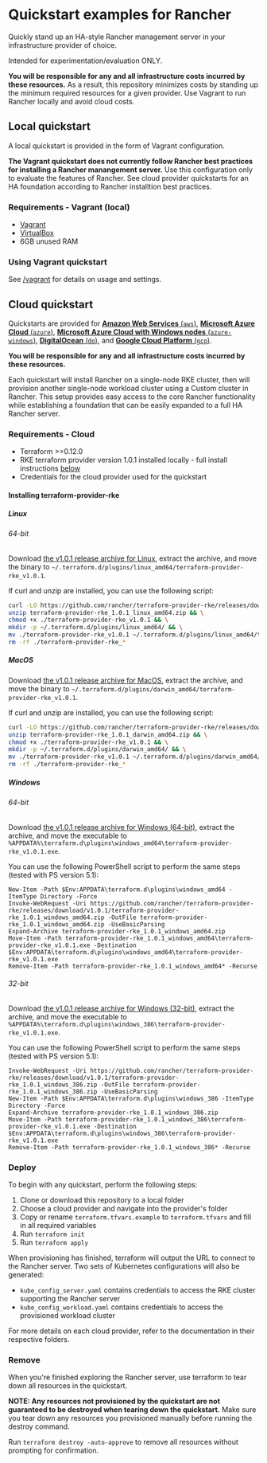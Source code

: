 # Quickstart examples for Rancher

Quickly stand up an HA-style Rancher management server in your infrastructure provider of choice.

Intended for experimentation/evaluation ONLY.

**You will be responsible for any and all infrastructure costs incurred by these resources.**
As a result, this repository minimizes costs by standing up the minimum required resources for a given provider.
Use Vagrant to run Rancher locally and avoid cloud costs.

## Local quickstart

A local quickstart is provided in the form of Vagrant configuration.

**The Vagrant quickstart does not currently follow Rancher best practices for installing a Rancher manangement server.**
Use this configuration only to evaluate the features of Rancher.
See cloud provider quickstarts for an HA foundation according to Rancher installtion best practices.

### Requirements - Vagrant (local)

- [Vagrant](https://www.vagrantup.com)
- [VirtualBox](https://www.virtualbox.org)
- 6GB unused RAM

### Using Vagrant quickstart

See [/vagrant](./vagrant) for details on usage and settings.


## Cloud quickstart

Quickstarts are provided for [**Amazon Web Services** (`aws`)](./aws), [**Microsoft Azure Cloud** (`azure`)](./azure), [**Microsoft Azure Cloud with Windows nodes** (`azure-windows`)](./azure-windows), [**DigitalOcean** (`do`)](./do), and [**Google Cloud Platform** (`gcp`)](./gcp).

**You will be responsible for any and all infrastructure costs incurred by these resources.**

Each quickstart will install Rancher on a single-node RKE cluster, then will provision another single-node workload cluster using a Custom cluster in Rancher.
This setup provides easy access to the core Rancher functionality while establishing a foundation that can be easily expanded to a full HA Rancher server.

### Requirements - Cloud

- Terraform >=0.12.0
- RKE terraform provider version 1.0.1 installed locally - full install instructions [below](#installing-terraform-provider-rke)
- Credentials for the cloud provider used for the quickstart

#### Installing terraform-provider-rke

##### Linux

###### 64-bit

Download [the v1.0.1 release archive for Linux](https://github.com/rancher/terraform-provider-rke/releases/download/v1.0.1/terraform-provider-rke_1.0.1_linux_amd64.zip),
extract the archive, and move the binary to
`~/.terraform.d/plugins/linux_amd64/terraform-provider-rke_v1.0.1`.

If curl and unzip are installed, you can use the following script:
```sh
curl -LO https://github.com/rancher/terraform-provider-rke/releases/download/v1.0.1/terraform-provider-rke_1.0.1_linux_amd64.zip && \
unzip terraform-provider-rke_1.0.1_linux_amd64.zip && \
chmod +x ./terraform-provider-rke_v1.0.1 && \
mkdir -p ~/.terraform.d/plugins/linux_amd64/ && \
mv ./terraform-provider-rke_v1.0.1 ~/.terraform.d/plugins/linux_amd64/terraform-provider-rke_v1.0.1
rm -rf ./terraform-provider-rke_*
```

##### MacOS

Download [the v1.0.1 release archive for MacOS](https://github.com/rancher/terraform-provider-rke/releases/download/v1.0.1/terraform-provider-rke_1.0.1_darwin_amd64.zip),
extract the archive, and move the binary to
`~/.terraform.d/plugins/darwin_amd64/terraform-provider-rke_v1.0.1`.

If curl and unzip are installed, you can use the following script:
```sh
curl -LO https://github.com/rancher/terraform-provider-rke/releases/download/v1.0.1/terraform-provider-rke_1.0.1_darwin_amd64.zip && \
unzip terraform-provider-rke_1.0.1_darwin_amd64.zip && \
chmod +x ./terraform-provider-rke_v1.0.1 && \
mkdir -p ~/.terraform.d/plugins/darwin_amd64/ && \
mv ./terraform-provider-rke_v1.0.1 ~/.terraform.d/plugins/darwin_amd64/terraform-provider-rke_v1.0.1
rm -rf ./terraform-provider-rke_*
```

##### Windows

###### 64-bit

Download [the v1.0.1 release archive for Windows (64-bit)](https://github.com/rancher/terraform-provider-rke/releases/download/v1.0.1/terraform-provider-rke_1.0.1_windows_amd64.zip),
extract the archive, and move the executable to
`%APPDATA%\terraform.d\plugins\windows_amd64\terraform-provider-rke_v1.0.1.exe`.

You can use the following PowerShell script to perform the same steps (tested with PS version 5.1):
```
New-Item -Path $Env:APPDATA\terraform.d\plugins\windows_amd64 -ItemType Directory -Force
Invoke-WebRequest -Uri https://github.com/rancher/terraform-provider-rke/releases/download/v1.0.1/terraform-provider-rke_1.0.1_windows_amd64.zip -OutFile terraform-provider-rke_1.0.1_windows_amd64.zip -UseBasicParsing
Expand-Archive terraform-provider-rke_1.0.1_windows_amd64.zip
Move-Item -Path terraform-provider-rke_1.0.1_windows_amd64\terraform-provider-rke_v1.0.1.exe -Destination $Env:APPDATA\terraform.d\plugins\windows_amd64\terraform-provider-rke_v1.0.1.exe
Remove-Item -Path terraform-provider-rke_1.0.1_windows_amd64* -Recurse
```

###### 32-bit

Download [the v1.0.1 release archive for Windows (32-bit)](https://github.com/rancher/terraform-provider-rke/releases/download/v1.0.1/terraform-provider-rke_1.0.1_windows_386.zip),
extract the archive, and move the executable to
`%APPDATA%\terraform.d\plugins\windows_386\terraform-provider-rke_v1.0.1.exe`.

You can use the following PowerShell script to perform the same steps (tested with PS version 5.1):
```
Invoke-WebRequest -Uri https://github.com/rancher/terraform-provider-rke/releases/download/v1.0.1/terraform-provider-rke_1.0.1_windows_386.zip -OutFile terraform-provider-rke_1.0.1_windows_386.zip -UseBasicParsing
New-Item -Path $Env:APPDATA\terraform.d\plugins\windows_386 -ItemType Directory -Force
Expand-Archive terraform-provider-rke_1.0.1_windows_386.zip
Move-Item -Path terraform-provider-rke_1.0.1_windows_386\terraform-provider-rke_v1.0.1.exe -Destination $Env:APPDATA\terraform.d\plugins\windows_386\terraform-provider-rke_v1.0.1.exe
Remove-Item -Path terraform-provider-rke_1.0.1_windows_386* -Recurse
```

### Deploy

To begin with any quickstart, perform the following steps:

1. Clone or download this repository to a local folder
1. Choose a cloud provider and navigate into the provider's folder
1. Copy or rename `terraform.tfvars.example` to `terraform.tfvars` and fill in all required variables
1. Run `terraform init`
1. Run `terraform apply`

When provisioning has finished, terraform will output the URL to connect to the Rancher server.
Two sets of Kubernetes configurations will also be generated:
- `kube_config_server.yaml` contains credentials to access the RKE cluster supporting the Rancher server
- `kube_config_workload.yaml` contains credentials to access the provisioned workload cluster

For more details on each cloud provider, refer to the documentation in their respective folders.

### Remove

When you're finished exploring the Rancher server, use terraform to tear down all resources in the quickstart.

**NOTE: Any resources not provisioned by the quickstart are not guaranteed to be destroyed when tearing down the quickstart.**
Make sure you tear down any resources you provisioned manually before running the destroy command.

Run `terraform destroy -auto-approve` to remove all resources without prompting for confirmation.
